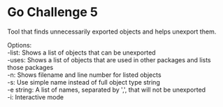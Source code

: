 # Go Challenge 5

Tool that finds unnecessarily exported objects and helps unexport them.

Options:  
 -list: Shows a list of objects that can be unexported  
 -uses: Shows a list of objects that are used in other packages and lists those packages  
 -n: Shows filename and line number for listed objects  
 -s: Use simple name instead of full object type string  
 -e string: A list of names, separated by ',', that will not be unexported  
 -i: Interactive mode
